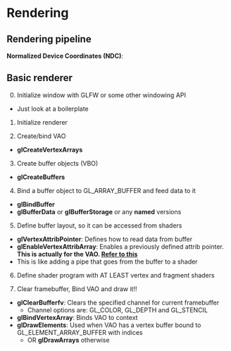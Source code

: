 # Rendering

## Rendering pipeline

**Normalized Device Coordinates (NDC)**:


## Basic renderer

0. Initialize window with GLFW or some other windowing API
- Just look at a boilerplate

1. Initialize renderer


2. Create/bind VAO
- **glCreateVertexArrays**

3. Create buffer objects (VBO)
- **glCreateBuffers**

4. Bind a buffer object to GL_ARRAY_BUFFER and feed data to it 
- **glBindBuffer**
- **glBufferData** or **glBufferStorage** or any **named** versions

5. Define buffer layout, so it can be accessed from shaders
- **glVertexAttribPointer**: Defines how to read data from buffer
- **glEnableVertexAttribArray**: Enables a previously defined attrib pointer. **This is actually for the VAO. [Refer to this](https://www.khronos.org/opengl/wiki/Vertex_Specification#Vertex_Array_Object)**
- This is like adding a pipe that goes from the buffer to a shader

6. Define shader program with AT LEAST vertex and fragment shaders


7. Clear framebuffer, Bind VAO and draw it!!
- **glClearBufferfv**: Clears the specified channel for current framebuffer
	- Channel options are: GL_COLOR, GL_DEPTH and GL_STENCIL
- **glBindVertexArray**: Binds VAO to context
- **glDrawElements**: Used when VAO has a vertex buffer bound to GL_ELEMENT_ARRAY_BUFFER with indices
	- OR **glDrawArrays** otherwise 
